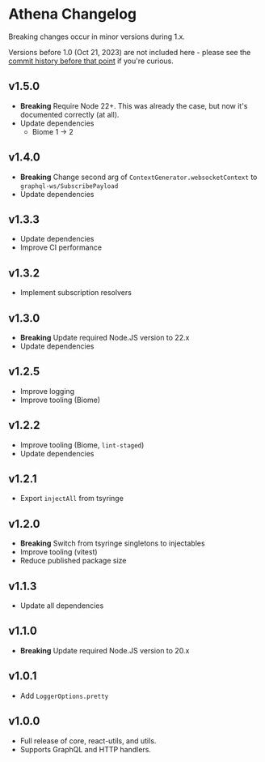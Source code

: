 # Athena Changelog

Breaking changes occur in minor versions during 1.x.

Versions before 1.0 (Oct 21, 2023) are not included here - please see the [commit history before that point](https://github.com/aldahick/athena/commits/main/?after=8667f1dae3690173a398e58f3b4e100942adfc1e+0) if you're curious.

## v1.5.0

- **Breaking** Require Node 22+. This was already the case, but now it's documented correctly (at all).
- Update dependencies
  - Biome 1 -> 2

## v1.4.0

- **Breaking** Change second arg of `ContextGenerator.websocketContext` to `graphql-ws/SubscribePayload`
- Update dependencies

## v1.3.3

- Update dependencies
- Improve CI performance

## v1.3.2

- Implement subscription resolvers

## v1.3.0

- **Breaking** Update required Node.JS version to 22.x
- Update dependencies

## v1.2.5

- Improve logging
- Improve tooling (Biome)

## v1.2.2

- Improve tooling (Biome, `lint-staged`)
- Update dependencies

## v1.2.1

- Export `injectAll` from tsyringe

## v1.2.0

- **Breaking** Switch from tsyringe singletons to injectables
- Improve tooling (vitest)
- Reduce published package size

## v1.1.3

- Update all dependencies

## v1.1.0

- **Breaking** Update required Node.JS version to 20.x

## v1.0.1

- Add `LoggerOptions.pretty`

## v1.0.0

- Full release of core, react-utils, and utils.
- Supports GraphQL and HTTP handlers.
